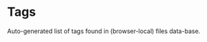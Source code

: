 # Tags

<lively-import src="_navigation.html"></lively-import>

Auto-generated list of tags found in (browser-local) files data-base.

<lively-script><script>
import FileCache from "src/client/filecache.js"
  
(async () => {
  
  var tags = {}
  var files = await FileCache.current().db.files.filter(ea =>  ea.tags && ea.tags.length > 0).toArray();
  files.forEach(ea => {
    ea.tags.forEach(tag => {
      if(!tags[tag]) tags[tag] = [];
      tags[tag].push(ea)
    })
  })
  
  var lastLi 
  function showFiles(li,tag) {
    if (lastLi) lastLi.querySelectorAll("ul").forEach(ea => ea.remove());
    if (lastLi == li) {
      lastLi = null
      return
    }
    lastLi = li
    var ul2 = document.createElement("ul")
    _.uniq(tags[tag]).forEach(ea => {
      ea.content.split("\n").filter(ea => ea.match(tag)).forEach(line => {
        var li2 = document.createElement("li")
        li2.innerHTML = '<a href="' +ea.url + '">'+ea.name + '</a> ' + line 
        li2.querySelector("a").onclick = (evt) => {
          evt.preventDefault()
          lively.openBrowser(ea.url, true, line)
        }
        ul2.appendChild(li2)
      })


      // var li2 = document.createElement("li")
      //     li2.innerHTML = '<a href="' +ea.name + '">'+ ea.name + '</a> '
      //     li2.querySelector("a").onclick = (evt) => {
      //       evt.preventDefault()
      //       // lively.openBrowser(ea.url, true, line)
      //     }
      //     ul2.appendChild(li2)
    })
    
    
    li.appendChild(ul2)
  }

  var ul = document.createElement("ul")
  _.sortBy(Object.keys(tags), ea => tags[ea].length).reverse().forEach(tag => {
    var links = tags[tag]
    var li = document.createElement("li")
        li.innerHTML = '<a href="' +tag + '">'+ tag + '</a> ' + links.length 
        li.querySelector("a").onclick = (evt) => {
          evt.preventDefault()
          showFiles(li, tag)
          // lively.openBrowser(ea.url, true, line)
        }
        ul.appendChild(li)
    
        if (tag == "#window") {
            showFiles(li, tag)
        }
  })    

  
  return ul
})()
</script></lively-script>